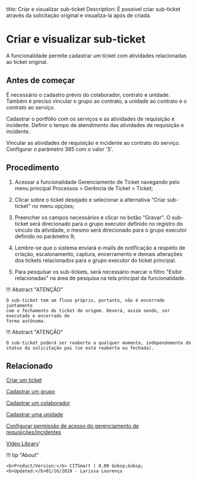 title:  Criar e visualizar sub-ticket
Description: É possível criar sub-ticket através da solicitação original e visualiza-la após de criada. 
# Criar e visualizar sub-ticket

A funcionalidade permite cadastrar um ticket com atividades relacionadas ao ticket original.

Antes de começar
----------------

É necessário o cadastro prévio do colaborador, contrato e unidade. Também é
preciso vincular o grupo ao contrato, a unidade ao contrato e o contrato ao
serviço.

Cadastrar o portfólio com os serviços e as atividades de requisição e incidente.
Definir o tempo de atendimento das atividades de requisição e incidente.

Vincular as atividades de requisição e incidente ao contrato do serviço.
Configurar o parâmetro 385 com o valor 'S'.

Procedimento
------------

1.  Acessar a funcionalidade Gerenciamento de Ticket navegando pelo menu
    principal Processos \> Gerência de Ticket \> Ticket;

2.  Clicar sobre o ticket desejado e selecionar a alternativa "Criar sub-ticket" no menu opções;

3.  Preencher os campos necessários e clicar no botão "Gravar". O sub-ticket será direcionado para o grupo executor definido
    no registro do vínculo da atividade, o mesmo será direcionado para o grupo executor definido no parâmetro 9;

4.  Lembre-se que o sistema enviará e-mails de notificação a respeito de
    criação, escalonamento, captura, encerramento e demais alterações dos
    tickets relacionados para o grupo executor do ticket principal.
    
5.  Para pesquisar os sub-tickets, será necessário marcar o filtro "Exibir relacionadas" na área de 
    pesquisa na tela principal da funcionalidade.

        
!!! Abstract "ATENÇÃO"

    O sub-ticket tem um fluxo próprio, portanto, não é encerrado juntamente
    com o fechamento do ticket de origem. Deverá, assim sendo, ser executado e encerrado de
    forma autônoma.  
    
!!! Abstract "ATENÇÃO"

    O sub-ticket poderá ser reaberto a qualquer momento, independemente do status da solicitação pai (se está reaberta ou fechada).  
    
Relacionado
-----------

[Criar um ticket](/pt-br/citsmart-platform-9/processes/tickets/use/create-ticket.html)

[Cadastrar um grupo](/pt-br/citsmart-platform-9/initial-settings/access-settings/user/register-groups.html)

[Cadastrar um colaborador](/pt-br/citsmart-platform-9/initial-settings/access-settings/user/register-employee.html)

[Cadastrar uma unidade](/pt-br/citsmart-platform-9/platform-administration/region-and-language/register-unit.html)

[Configurar permissão de acesso do gerenciamento de requisições/incidentes](/pt-br/citsmart-platform-9/processes/tickets/configuration/access-ticket-management.html)

<i class='fa fa-youtube-play  fa-2x' style='color:#97ce17;vertical-align: middle;'> </i> [Video Library](https://www.youtube.com/playlist?list=PLB5qK2uzf2ROn4Xs6UdH84Ujzta2iJ6Ei)'

!!! tip "About"

    <b>Product/Version:</b> CITSmart | 8.00 &nbsp;&nbsp;
    <b>Updated:</b>01/16/2019 - Larissa Lourenço



